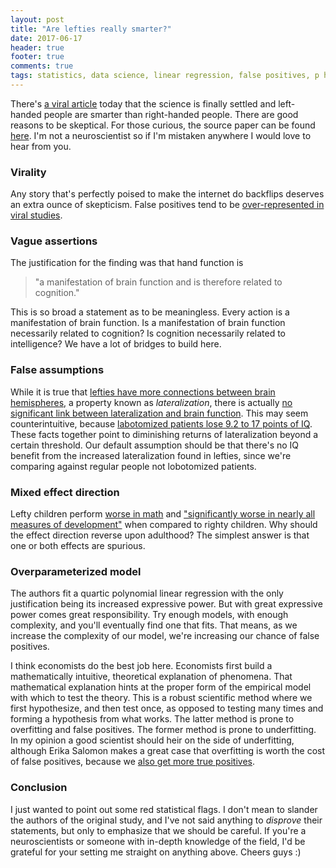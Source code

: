 ```yaml
---
layout: post
title: "Are lefties really smarter?"
date: 2017-06-17
header: true
footer: true
comments: true
tags: statistics, data science, linear regression, false positives, p hacking, left-handed, right-handed, intelligence, IQ, overfitting, underfitting
---
```


There's [a viral article](https://www.indy100.com/article/left-handed-people-smarter-science-ifl-science-maths-7797656) today that the science is finally settled and left-handed people are smarter than right-handed people. There are good reasons to be skeptical. For those curious, the source paper can be found [here](http://journal.frontiersin.org/article/10.3389/fpsyg.2017.00948/full). I'm not a neuroscientist so if I'm mistaken anywhere I would love to hear from you.

### Virality

Any story that's perfectly poised to make the internet do backflips deserves an extra ounce of skepticism. False positives tend to be [over-represented in viral studies](https://www.scientificamerican.com/article/an-epidemic-of-false-claims/).

### Vague assertions 

The justification for the finding was that hand function is
> "a manifestation of brain function and is therefore related to cognition."

This is so broad a statement as to be meaningless. Every action is a manifestation of brain function. Is a manifestation of brain function necessarily related to cognition? Is cognition necessarily related to intelligence? We have a lot of bridges to build here.

### False assumptions

While it is true that [lefties have more connections between brain hemispheres](http://science.sciencemag.org/content/229/4714/665.long), a property known as _lateralization_, there is actually [no significant link between lateralization and brain function](http://www.pnas.org/content/110/36/E3435.full.pdf). This may seem counterintuitive, because [labotomized patients lose 9.2 to 17 points of IQ](https://en.wikipedia.org/wiki/Talk%3ALobotomy#IQ_drop). These facts together point to diminishing returns of lateralization beyond a certain threshold. Our default assumption should be that there's no IQ benefit from the increased lateralization found in lefties, since we're comparing against regular people not lobotomized patients.

### Mixed effect direction

Lefty children perform [worse in math](http://onlinelibrary.wiley.com/doi/10.1111/j.1467-985X.2012.01074.x/abstract) and ["significantly worse in nearly all measures of development"](https://link.springer.com/article/10.1353/dem.0.0053) when compared to righty children. Why should the effect direction reverse upon adulthood? The simplest answer is that one or both effects are spurious.

### Overparameterized model

The authors fit a quartic polynomial linear regression with the only justification being its increased expressive power. But with great expressive power comes great responsibility. Try enough models, with enough complexity, and you'll eventually find one that fits. That means, as we increase the complexity of our model, we're increasing our chance of false positives.

I think economists do the best job here. Economists first build a mathematically intuitive, theoretical explanation of phenomena. That mathematical explanation hints at the proper form of the empirical model with which to test the theory. This is a robust scientific method where we first hypothesize, and then test once, as opposed to testing many times and forming a hypothesis from what works. The latter method is prone to overfitting and false positives. The former method is prone to underfitting. In my opinion a good scientist should heir on the side of underfitting, although Erika Salomon makes a great case that overfitting is worth the cost of false positives, because we [also get more true positives](http://www.erikasalomon.com/2015/06/p-hacking-true-effects/).

### Conclusion

I just wanted to point out some red statistical flags. I don't mean to slander the authors of the original study, and I've not said anything to _disprove_ their statements, but only to emphasize that we should be careful. If you're a neuroscientists or someone with in-depth knowledge of the field, I'd be grateful for your setting me straight on anything above. Cheers guys :)
